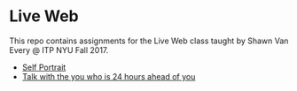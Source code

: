 # Live Web

This repo contains assignments for the Live Web class taught by Shawn Van Every @ ITP NYU Fall 2017.

- [Self Portrait](/portrait)
- [Talk with the you who is 24 hours ahead of you](/sockets)